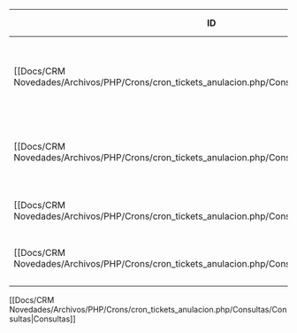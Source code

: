| ID<br>                                                                                      | Tipo   | Archivo Origen                                                                                                  | Modulo Funcional     | Base de Datos    | Tablas Afectadas | Joins | Objetivo                                        | Impacto   | Observacion |
| ------------------------------------------------------------------------------------------- | ------ | --------------------------------------------------------------------------------------------------------------- | -------------------- | ---------------- | ---------------- | ----- | ----------------------------------------------- | --------- | ----------- |
| [[Docs/CRM Novedades/Archivos/PHP/Crons/cron_tickets_anulacion.php/Consultas/UPDATE/Q001\|Q001]] | UPDATE | [[Docs/CRM Novedades/Archivos/PHP/Crons/cron_tickets_anulacion.php/Consultas/Consultas\|cron_tickets_anulacion.php]] | Envío de anulaciones | gyssrl_novedades | sw_tickets       |       | Marcar ticket con estado 15 (sin email cargado) | Escritura |             |
| [[Docs/CRM Novedades/Archivos/PHP/Crons/cron_tickets_anulacion.php/Consultas/UPDATE/Q002\|Q002]] | UPDATE | [[Docs/CRM Novedades/Archivos/PHP/Crons/cron_tickets_anulacion.php/Consultas/Consultas\|cron_tickets_anulacion.php]] | Envío de anulaciones | gyssrl_novedades | sw_colaEnvioMail |       | Marcar cola como error por datos faltantes      | Escritura |             |
| [[Docs/CRM Novedades/Archivos/PHP/Crons/cron_tickets_anulacion.php/Consultas/UPDATE/Q003\|Q003]] | UPDATE | [[Docs/CRM Novedades/Archivos/PHP/Crons/cron_tickets_anulacion.php/Consultas/Consultas\|cron_tickets_anulacion.php]] | Envío de anulaciones | gyssrl_novedades | sw_tickets       |       | Marcar ticket con estado 9                      | Escritura |             |
| [[Docs/CRM Novedades/Archivos/PHP/Crons/cron_tickets_anulacion.php/Consultas/UPDATE/Q004\|Q004]] | UPDATE | [[Docs/CRM Novedades/Archivos/PHP/Crons/cron_tickets_anulacion.php/Consultas/Consultas\|cron_tickets_anulacion.php]] | Envío de anulaciones | gyssrl_novedades | sw_colaEnvioMail |       | Marcar cola como enviada                        | Escritura |             |
|                                                                                             |        |                                                                                                                 |                      |                  |                  |       |                                                 |           |             |

[[Docs/CRM Novedades/Archivos/PHP/Crons/cron_tickets_anulacion.php/Consultas/Consultas|Consultas]]